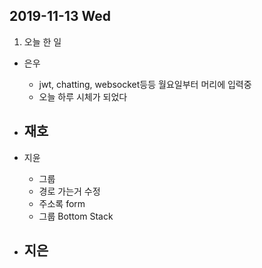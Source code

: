 ## 2019-11-13 Wed

1. 오늘 한 일
- 은우
  - jwt, chatting, websocket등등 월요일부터 머리에 입력중
  - 오늘 하루 시체가 되었다

- 재호
  - 

- 지윤
  - 그룹
  - 경로 가는거 수정
  - 주소록 form
  - 그룹 Bottom Stack 

- 지은
  - 

